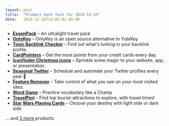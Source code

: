 ```yaml
---
layout: post
title:  "Product Hunt Tech for 2019-12-25"
date:   2019-12-26T14:05:02-05:00
---
```


* **[EssenPack](https://www.producthunt.com/posts/essenpack-2?utm_campaign=producthunt-api&utm_medium=api&utm_source=Application%3A+Daily+Digest+RSS+%28ID%3A+3202%29)** – An ultralight travel pack
* **[OnlyKey](https://www.producthunt.com/posts/onlykey?utm_campaign=producthunt-api&utm_medium=api&utm_source=Application%3A+Daily+Digest+RSS+%28ID%3A+3202%29)** – OnlyKey is an open source alternative to YubiKey
* **[Toxic Backlink Checker](https://www.producthunt.com/posts/toxic-backlink-checker?utm_campaign=producthunt-api&utm_medium=api&utm_source=Application%3A+Daily+Digest+RSS+%28ID%3A+3202%29)** – Find out what's lurking in your backlink profile.
* **[CardPointers](https://www.producthunt.com/posts/cardpointers?utm_campaign=producthunt-api&utm_medium=api&utm_source=Application%3A+Daily+Digest+RSS+%28ID%3A+3202%29)** – Get the most points from your credit cards every day.
* **[Iconfinder Christmas icons](https://www.producthunt.com/posts/iconfinder-christmas-icons?utm_campaign=producthunt-api&utm_medium=api&utm_source=Application%3A+Daily+Digest+RSS+%28ID%3A+3202%29)** – Sprinkle some magic to your website, app, or presentation.
* **[Seasonal Twitter](https://www.producthunt.com/posts/seasonal-twitter?utm_campaign=producthunt-api&utm_medium=api&utm_source=Application%3A+Daily+Digest+RSS+%28ID%3A+3202%29)** – Schedule and automate your Twitter profiles every year 📅
* **[Feature Remover](https://www.producthunt.com/posts/feature-remover?utm_campaign=producthunt-api&utm_medium=api&utm_source=Application%3A+Daily+Digest+RSS+%28ID%3A+3202%29)** – Take control of what you see on your most visited sites.
* **[Word Game](https://www.producthunt.com/posts/word-game-3?utm_campaign=producthunt-api&utm_medium=api&utm_source=Application%3A+Daily+Digest+RSS+%28ID%3A+3202%29)** – Practice vocabulary like a Champ
* **[TravelPeri](https://www.producthunt.com/posts/travelperi?utm_campaign=producthunt-api&utm_medium=api&utm_source=Application%3A+Daily+Digest+RSS+%28ID%3A+3202%29)** – Find top tourist-attractions to explore, with travel times!
* **[Star Wars Playing Cards](https://www.producthunt.com/posts/star-wars-playing-cards?utm_campaign=producthunt-api&utm_medium=api&utm_source=Application%3A+Daily+Digest+RSS+%28ID%3A+3202%29)** – Choose your destiny with light side or dark side

… and [3 more](https://www.producthunt.com/tech) products